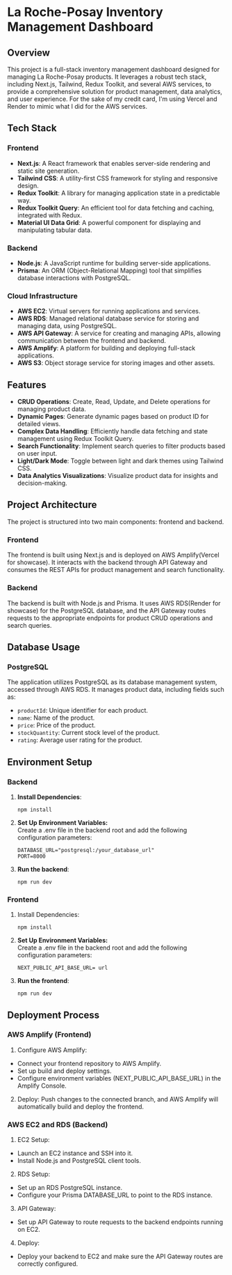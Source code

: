# La Roche-Posay Inventory Management Dashboard

## Overview

This project is a full-stack inventory management dashboard designed for managing La Roche-Posay products. 
It leverages a robust tech stack, including Next.js, Tailwind, Redux Toolkit, and several AWS services, 
to provide a comprehensive solution for product management, data analytics, and user experience. For the sake of my credit card,
I'm using Vercel and Render to mimic what I did for the AWS services.

## Tech Stack

### Frontend
- **Next.js**: A React framework that enables server-side rendering and static site generation.
- **Tailwind CSS**: A utility-first CSS framework for styling and responsive design.
- **Redux Toolkit**: A library for managing application state in a predictable way.
- **Redux Toolkit Query**: An efficient tool for data fetching and caching, integrated with Redux.
- **Material UI Data Grid**: A powerful component for displaying and manipulating tabular data.

### Backend
- **Node.js**: A JavaScript runtime for building server-side applications.
- **Prisma**: An ORM (Object-Relational Mapping) tool that simplifies database interactions with PostgreSQL.

### Cloud Infrastructure
- **AWS EC2**: Virtual servers for running applications and services.
- **AWS RDS**: Managed relational database service for storing and managing data, using PostgreSQL.
- **AWS API Gateway**: A service for creating and managing APIs, allowing communication between the frontend and backend.
- **AWS Amplify**: A platform for building and deploying full-stack applications.
- **AWS S3**: Object storage service for storing images and other assets.

## Features

- **CRUD Operations**: Create, Read, Update, and Delete operations for managing product data.
- **Dynamic Pages**: Generate dynamic pages based on product ID for detailed views.
- **Complex Data Handling**: Efficiently handle data fetching and state management using Redux Toolkit Query.
- **Search Functionality**: Implement search queries to filter products based on user input.
- **Light/Dark Mode**: Toggle between light and dark themes using Tailwind CSS.
- **Data Analytics Visualizations**: Visualize product data for insights and decision-making.

## Project Architecture

The project is structured into two main components: frontend and backend.

### Frontend
The frontend is built using Next.js and is deployed on AWS Amplify(Vercel for showcase). It interacts with the backend through API Gateway and consumes the REST APIs for product management and search functionality.

### Backend
The backend is built with Node.js and Prisma. It uses AWS RDS(Render for showcase) for the PostgreSQL database, and the API Gateway routes requests to the appropriate endpoints for product CRUD operations and search queries.

## Database Usage

### PostgreSQL
The application utilizes PostgreSQL as its database management system, accessed through AWS RDS. It manages product data, including fields such as:
- `productId`: Unique identifier for each product.
- `name`: Name of the product.
- `price`: Price of the product.
- `stockQuantity`: Current stock level of the product.
- `rating`: Average user rating for the product.

## Environment Setup

### Backend
1. **Install Dependencies**:
   ```
   npm install
   ```
2. **Set Up Environment Variables:** \
   Create a .env file in the backend root and add the following configuration parameters:
   ```
   DATABASE_URL="postgresql:/your_database_url"
   PORT=8000
   ```
3. **Run the backend**:
   ```
   npm run dev
   ```

### Frontend
1. Install Dependencies:
   ```
   npm install
   ```
2. **Set Up Environment Variables:** \
   Create a .env file in the backend root and add the following configuration parameters:
   ```
   NEXT_PUBLIC_API_BASE_URL= url
   ```
3. **Run the frontend**:
   ```
   npm run dev
   ```

## Deployment Process

### AWS Amplify (Frontend)
1. Configure AWS Amplify:
- Connect your frontend repository to AWS Amplify.
- Set up build and deploy settings.
- Configure environment variables (NEXT_PUBLIC_API_BASE_URL) in the Amplify Console.
2. Deploy: Push changes to the connected branch, and AWS Amplify will automatically build and deploy the frontend.

### AWS EC2 and RDS (Backend)
1. EC2 Setup:
- Launch an EC2 instance and SSH into it.
- Install Node.js and PostgreSQL client tools.
2. RDS Setup:
- Set up an RDS PostgreSQL instance.
- Configure your Prisma DATABASE_URL to point to the RDS instance.
3. API Gateway:
- Set up API Gateway to route requests to the backend endpoints running on EC2.
4. Deploy:
- Deploy your backend to EC2 and make sure the API Gateway routes are correctly configured.
